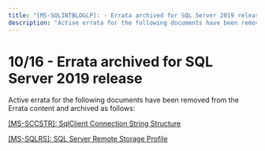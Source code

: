 ```yaml
---
title: "[MS-SQLINTBLOGLP]: - Errata archived for SQL Server 2019 release"
description: "Active errata for the following documents have been removed from the Errata content and archived as follows: [MS-SCCSTR]: SqlClient Connection"
---
```


# 10/16 - Errata archived for SQL Server 2019 release

<p>Active errata for the following documents have been removed
from the Errata content and archived as follows:</p>
<p><span><a href="https://sqlprotocoldoc.blob.core.windows.net/productionsqlarchives/MS-SCCSTR/%5bMS-SCCSTR%5d-errata.pdf">[MS-SCCSTR]:
SqlClient Connection String Structure</a></span></p>
<p><span><a href="https://sqlprotocoldoc.blob.core.windows.net/productionsqlarchives/MS-SQLRS/%5bMS-SQLRS%5d-errata.pdf">[MS-SQLRS]:
SQL Server Remote Storage Profile</a></span></p>

                